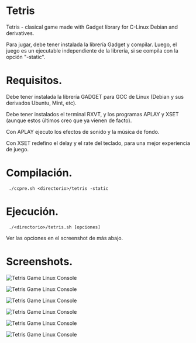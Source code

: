 # Tetris
Tetris - clasical game made with Gadget library for C-Linux Debian and derivatives.

Para jugar, debe tener instalada la librería Gadget y compilar. Luego, el juego es un ejecutable independiente de la librería, si se compila con la opción "-static".

# Requisitos.

Debe tener instalada la librería GADGET para GCC de Linux (Debian y sus derivados Ubuntu, Mint, etc).

Debe tener instalados el terminal RXVT, y los programas APLAY y XSET (aunque estos últimos creo que ya vienen de facto).

Con APLAY ejecuto los efectos de sonido y la música de fondo.

Con XSET redefino el delay y el rate del teclado, para una mejor experiencia de juego.

# Compilación.

     ./ccpre.sh <directorio>/tetris -static

# Ejecución.

     ./<directorio>/tetris.sh [opciones]

Ver las opciones en el screenshot de más abajo.

# Screenshots.

![Tetris Game Linux Console](tests/dataTetris/Tetris_01.png)

![Tetris Game Linux Console](tests/dataTetris/Tetris_02.png)

![Tetris Game Linux Console](tests/dataTetris/Tetris_03.png)

![Tetris Game Linux Console](tests/dataTetris/Tetris_04.png)

![Tetris Game Linux Console](tests/dataTetris/Tetris_05.png)

![Tetris Game Linux Console](tests/dataTetris/Tetris_06.png)
